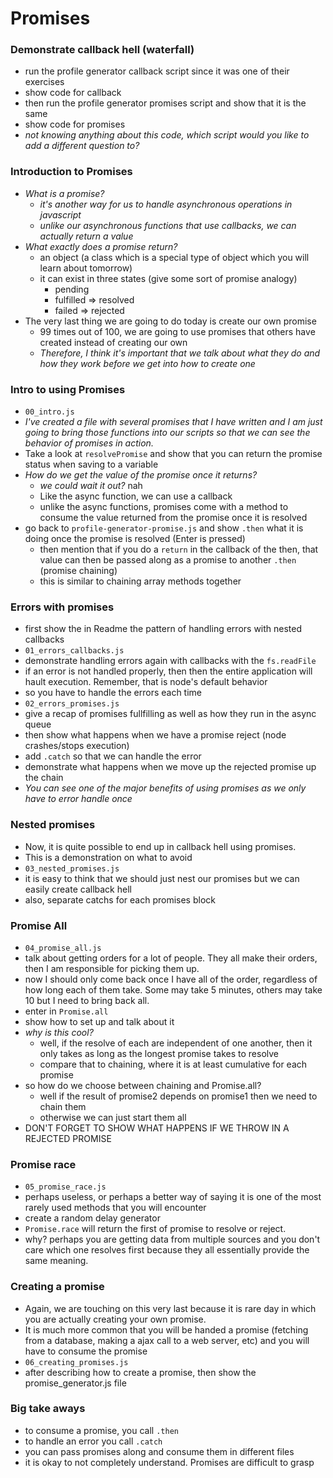 # Promises

### Demonstrate callback hell (waterfall)
- run the profile generator callback script since it was one of their exercises
- show code for callback
- then run the profile generator promises script and show that it is the same
- show code for promises
- *not knowing anything about this code, which script would you like to add a different question to?* 

### Introduction to Promises
- *What is a promise?*
  - *it's another way for us to handle asynchronous operations in javascript*
  - *unlike our asynchronous functions that use callbacks, we can actually return a value*
- *What exactly does a promise return?*
  - an object (a class which is a special type of object which you will learn about tomorrow)
  - it can exist in three states (give some sort of promise analogy)
    - pending
    - fulfilled => resolved
    - failed => rejected
- The very last thing we are going to do today is create our own promise
  - 99 times out of 100, we are going to use promises that others have created instead of creating our own
  - *Therefore, I think it's important that we talk about what they do and how they work before we get into how to create one*

### Intro to using Promises
- `00_intro.js`
- *I've created a file with several promises that I have written and I am just going to bring those functions into our scripts so that we can see the behavior of promises in action.*
- Take a look at `resolvePromise` and show that you can return the promise status when saving to a variable
- *How do we get the value of the promise once it returns?*
  - *we could wait it out?* nah
  - Like the async function, we can use a callback
  - unlike the async functions, promises come with a method to consume the value returned from the promise once it is resolved
- go back to `profile-generator-promise.js` and show `.then` what it is doing once the promise is resolved (Enter is pressed)
  - then mention that if you do a `return` in the callback of the then, that value can then be passed along as a promise to another `.then` (promise chaining)
  - this is similar to chaining array methods together

### Errors with promises
- first show the in Readme the pattern of handling errors with nested callbacks
- `01_errors_callbacks.js`
- demonstrate handling errors again with callbacks with the `fs.readFile`
- if an error is not handled properly, then then the entire application will hault execution. Remember, that is node's default behavior
- so you have to handle the errors each time
- `02_errors_promises.js`
- give a recap of promises fullfilling as well as how they run in the async queue
- then show what happens when we have a promise reject (node crashes/stops execution)
- add `.catch` so that we can handle the error
- demonstrate what happens when we move up the rejected promise up the chain
- *You can see one of the major benefits of using promises as we only have to error handle once*

### Nested promises
- Now, it is quite possible to end up in callback hell using promises.
- This is a demonstration on what to avoid
- `03_nested_promises.js`
- it is easy to think that we should just nest our promises but we can easily create callback hell
- also, separate catchs for each promises block

### Promise All
- `04_promise_all.js`
- talk about getting orders for a lot of people. They all make their orders, then I am responsible for picking them up.
- now I should only come back once I have all of the order, regardless of how long each of them take. Some may take 5 minutes, others may take 10 but I need to bring back all.
- enter in `Promise.all`
- show how to set up and talk about it
- *why is this cool?*
  - well, if the resolve of each are independent of one another, then it only takes as long as the longest promise takes to resolve
  - compare that to chaining, where it is at least cumulative for each promise
- so how do we choose between chaining and Promise.all?
  - well if the result of promise2 depends on promise1 then we need to chain them 
  - otherwise we can just start them all 
- DON'T FORGET TO SHOW WHAT HAPPENS IF WE THROW IN A REJECTED PROMISE

### Promise race
- `05_promise_race.js`
- perhaps useless, or perhaps a better way of saying it is one of the most rarely used methods that you will encounter
- create a random delay generator
- `Promise.race` will return the first of promise to resolve or reject.
- why? perhaps you are getting data from multiple sources and you don't care which one resolves first because they all essentially provide the same meaning. 

### Creating a promise
- Again, we are touching on this very last because it is rare day in which you are actually creating your own promise.
- It is much more common that you will be handed a promise (fetching from a database, making a ajax call to a web server, etc) and you will have to consume the promise
- `06_creating_promises.js`
- after describing how to create a promise, then show the promise_generator.js file

### Big take aways
- to consume a promise, you call `.then`
- to handle an error you call `.catch`
- you can pass promises along and consume them in different files
- it is okay to not completely understand. Promises are difficult to grasp